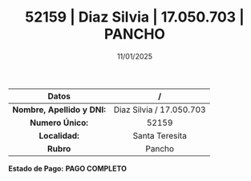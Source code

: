 ﻿---
title: 52159 | Diaz Silvia | 17.050.703 | PANCHO
date: 11/01/2025
draft: false
tags: ['santa-teresita', 'titular', 'pancho']
---

|          **Datos**          |  /  |
|:---------------------------:|:---:|
| **Nombre, Apellido y DNI:** | Diaz Silvia / 17.050.703 |
|      **Numero Único:**      | 52159 |
|        **Localidad:**       | Santa Teresita |
|          **Rubro**          | Pancho |

**Estado de Pago:** **PAGO COMPLETO**
